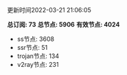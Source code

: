 更新时间2022-03-21 21:06:05

**总订阅: 73**
**总节点: 5906**
**有效节点: 4024**
- ss节点: 3608
- ssr节点: 51
- trojan节点: 134
- v2ray节点: 231
